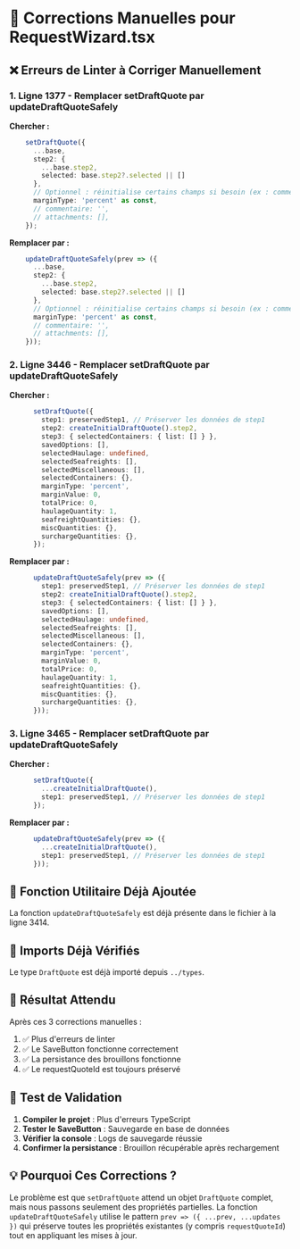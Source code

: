 # 🔧 Corrections Manuelles pour RequestWizard.tsx

## ❌ Erreurs de Linter à Corriger Manuellement

### **1. Ligne 1377 - Remplacer setDraftQuote par updateDraftQuoteSafely**

**Chercher :**
```typescript
    setDraftQuote({
      ...base,
      step2: {
        ...base.step2,
        selected: base.step2?.selected || []
      },
      // Optionnel : réinitialise certains champs si besoin (ex : commentaire, pièces jointes)
      marginType: 'percent' as const,
      // commentaire: '',
      // attachments: [],
    });
```

**Remplacer par :**
```typescript
    updateDraftQuoteSafely(prev => ({
      ...base,
      step2: {
        ...base.step2,
        selected: base.step2?.selected || []
      },
      // Optionnel : réinitialise certains champs si besoin (ex : commentaire, pièces jointes)
      marginType: 'percent' as const,
      // commentaire: '',
      // attachments: [],
    }));
```

### **2. Ligne 3446 - Remplacer setDraftQuote par updateDraftQuoteSafely**

**Chercher :**
```typescript
      setDraftQuote({
        step1: preservedStep1, // Préserver les données de step1
        step2: createInitialDraftQuote().step2,
        step3: { selectedContainers: { list: [] } },
        savedOptions: [],
        selectedHaulage: undefined,
        selectedSeafreights: [],
        selectedMiscellaneous: [],
        selectedContainers: {},
        marginType: 'percent',
        marginValue: 0,
        totalPrice: 0,
        haulageQuantity: 1,
        seafreightQuantities: {},
        miscQuantities: {},
        surchargeQuantities: {},
      });
```

**Remplacer par :**
```typescript
      updateDraftQuoteSafely(prev => ({
        step1: preservedStep1, // Préserver les données de step1
        step2: createInitialDraftQuote().step2,
        step3: { selectedContainers: { list: [] } },
        savedOptions: [],
        selectedHaulage: undefined,
        selectedSeafreights: [],
        selectedMiscellaneous: [],
        selectedContainers: {},
        marginType: 'percent',
        marginValue: 0,
        totalPrice: 0,
        haulageQuantity: 1,
        seafreightQuantities: {},
        miscQuantities: {},
        surchargeQuantities: {},
      }));
```

### **3. Ligne 3465 - Remplacer setDraftQuote par updateDraftQuoteSafely**

**Chercher :**
```typescript
      setDraftQuote({
        ...createInitialDraftQuote(),
        step1: preservedStep1, // Préserver les données de step1
      });
```

**Remplacer par :**
```typescript
      updateDraftQuoteSafely(prev => ({
        ...createInitialDraftQuote(),
        step1: preservedStep1, // Préserver les données de step1
      }));
```

## 🔧 Fonction Utilitaire Déjà Ajoutée

La fonction `updateDraftQuoteSafely` est déjà présente dans le fichier à la ligne 3414.

## 📝 Imports Déjà Vérifiés

Le type `DraftQuote` est déjà importé depuis `../types`.

## 🎯 Résultat Attendu

Après ces 3 corrections manuelles :
1. ✅ Plus d'erreurs de linter
2. ✅ Le SaveButton fonctionne correctement
3. ✅ La persistance des brouillons fonctionne
4. ✅ Le requestQuoteId est toujours préservé

## 🚀 Test de Validation

1. **Compiler le projet** : Plus d'erreurs TypeScript
2. **Tester le SaveButton** : Sauvegarde en base de données
3. **Vérifier la console** : Logs de sauvegarde réussie
4. **Confirmer la persistance** : Brouillon récupérable après rechargement

## 💡 Pourquoi Ces Corrections ?

Le problème est que `setDraftQuote` attend un objet `DraftQuote` complet, mais nous passons seulement des propriétés partielles. La fonction `updateDraftQuoteSafely` utilise le pattern `prev => ({ ...prev, ...updates })` qui préserve toutes les propriétés existantes (y compris `requestQuoteId`) tout en appliquant les mises à jour.
